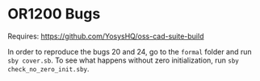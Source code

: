# OR1200 Bugs

Requires: https://github.com/YosysHQ/oss-cad-suite-build

In order to reproduce the bugs 20 and 24,
go to the `formal` folder and run `sby cover.sb`.
To see what happens without zero initialization, run
`sby check_no_zero_init.sby`.
